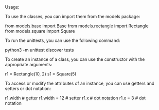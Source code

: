 Usage:

To use the classes, you can import them from the models package:

from models.base import Base
from models.rectangle import Rectangle
from models.square import Square

To run the unittests, you can use the following command:

python3 -m unittest discover tests

To create an instance of a class, you can use the constructor with the appropriate arguments:

r1 = Rectangle(10, 2)
s1 = Square(5)

To access or modify the attributes of an instance, you can use getters and setters or dot notation:

r1.width # getter
r1.width = 12 # setter
r1.x # dot notation
r1.x = 3 # dot notation

